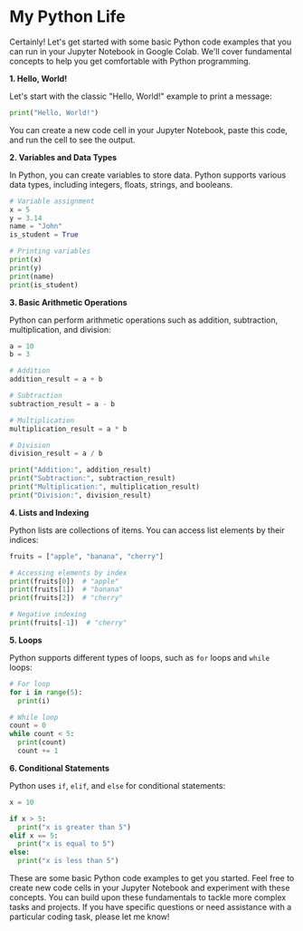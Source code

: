# My Python Life

Certainly! Let's get started with some basic Python code examples that you can run in your Jupyter Notebook in Google Colab. We'll cover fundamental concepts to help you get comfortable with Python programming.

**1. Hello, World!**

Let's start with the classic "Hello, World!" example to print a message:

```python
print("Hello, World!")
```

You can create a new code cell in your Jupyter Notebook, paste this code, and run the cell to see the output.

**2. Variables and Data Types**

In Python, you can create variables to store data. Python supports various data types, including integers, floats, strings, and booleans.

```python
# Variable assignment
x = 5
y = 3.14
name = "John"
is_student = True

# Printing variables
print(x)
print(y)
print(name)
print(is_student)
```

**3. Basic Arithmetic Operations**

Python can perform arithmetic operations such as addition, subtraction, multiplication, and division:

```python
a = 10
b = 3

# Addition
addition_result = a + b

# Subtraction
subtraction_result = a - b

# Multiplication
multiplication_result = a * b

# Division
division_result = a / b

print("Addition:", addition_result)
print("Subtraction:", subtraction_result)
print("Multiplication:", multiplication_result)
print("Division:", division_result)
```

**4. Lists and Indexing**

Python lists are collections of items. You can access list elements by their indices:

```python
fruits = ["apple", "banana", "cherry"]

# Accessing elements by index
print(fruits[0])  # "apple"
print(fruits[1])  # "banana"
print(fruits[2])  # "cherry"

# Negative indexing
print(fruits[-1])  # "cherry"
```

**5. Loops**

Python supports different types of loops, such as `for` loops and `while` loops:

```python
# For loop
for i in range(5):
  print(i)

# While loop
count = 0
while count < 5:
  print(count)
  count += 1
```

**6. Conditional Statements**

Python uses `if`, `elif`, and `else` for conditional statements:

```python
x = 10

if x > 5:
  print("x is greater than 5")
elif x == 5:
  print("x is equal to 5")
else:
  print("x is less than 5")
```

These are some basic Python code examples to get you started. Feel free to create new code cells in your Jupyter Notebook and experiment with these concepts. You can build upon these fundamentals to tackle more complex tasks and projects. If you have specific questions or need assistance with a particular coding task, please let me know!